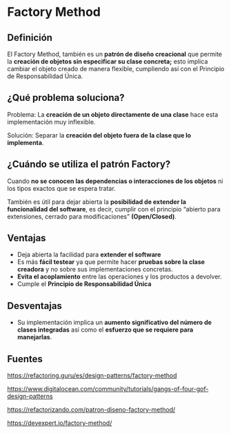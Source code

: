 
# **Factory Method**

## Definición

El Factory Method, también es un **patrón de diseño creacional** que permite la **creación de objetos sin especificar su clase concreta;** esto implica cambiar el objeto creado de manera flexible, cumpliendo así con el Principio de Responsabilidad Única.

## ¿Qué problema soluciona?

Problema: La **creación de un objeto directamente de una clase** hace esta implementación muy inflexible.

Solución: Separar la **creación del objeto fuera de la clase que lo implementa**.

## ¿Cuándo se utiliza el patrón Factory?

Cuando **no se conocen las dependencias o interacciones de los objetos** ni los tipos exactos que se espera tratar.

También es útil para dejar abierta la **posibilidad de extender la funcionalidad del software**, es decir, cumplir con el principio “abierto para extensiones, cerrado para modificaciones” **(Open/Closed)**.

## Ventajas

- Deja abierta la facilidad para **extender el software**
- Es más **fácil testear** ya que permite hacer **pruebas sobre la clase creadora** y no sobre sus implementaciones concretas.
- **Evita el acoplamiento** entre las operaciones y los productos a devolver.
- Cumple el **Principio de Responsabilidad Única**

## Desventajas

- Su implementación implica un **aumento significativo del número de clases integradas** así como el **esfuerzo que se requiere para manejarlas**.

## Fuentes

https://refactoring.guru/es/design-patterns/factory-method

https://www.digitalocean.com/community/tutorials/gangs-of-four-gof-design-patterns

https://refactorizando.com/patron-diseno-factory-method/

https://devexpert.io/factory-method/
